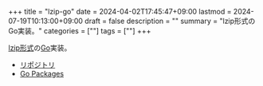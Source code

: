 +++
title = "lzip-go"
date = 2024-04-02T17:45:47+09:00
lastmod = 2024-07-19T10:13:00+09:00
draft = false
description = ""
summary = "lzip形式のGo実装。"
categories = [""]
tags = [""]
+++

[lzip形式](https://www.nongnu.org/lzip/manual/lzip_manual.html#File-format)の[Go](https://go.dev/)実装。

- [リポジトリ](https://github.com/sorairolake/lzip-go)
- [Go Packages](https://pkg.go.dev/github.com/sorairolake/lzip-go)
